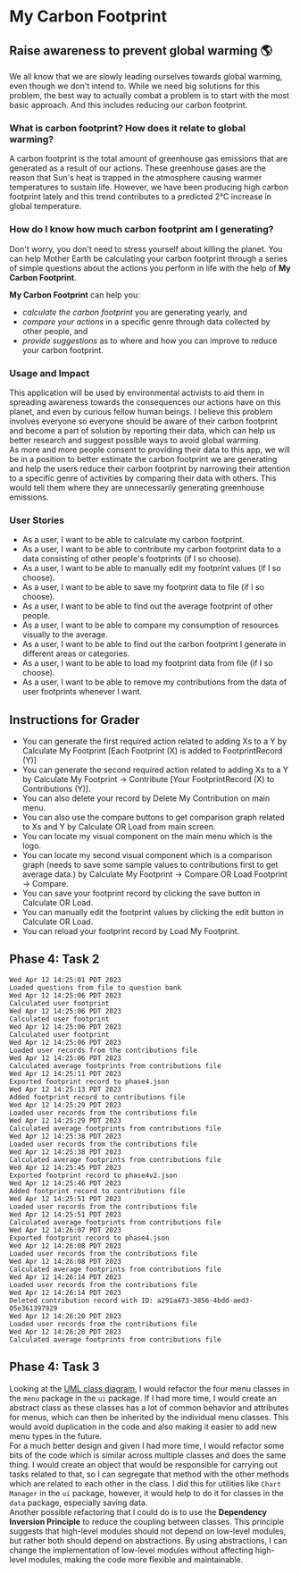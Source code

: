 
# My Carbon Footprint

## Raise awareness to prevent global warming :earth_americas:

We all know that we are slowly leading ourselves towards global warming, even though we don't intend to.  While we need
big solutions for this problem, the best way to actually combat a problem is to start with the most basic approach. And
this includes reducing our carbon footprint.

### What is carbon footprint? How does it relate to global warming?

A carbon footprint is the total amount of greenhouse gas emissions that are generated as a result of our actions. These
greenhouse gases are the reason that Sun's heat is trapped in the atmosphere causing warmer temperatures to sustain
life. However, we have been producing high carbon footprint lately and this trend contributes to a predicted
2&deg;C increase in global temperature.

### How do I know how much carbon footprint am I generating?
Don't worry, you don't need to stress yourself about killing the planet. You can help Mother Earth be calculating your
carbon footprint through a series of simple questions about the actions you perform in life with the help of **My Carbon
Footprint**.

**My Carbon Footprint** can help you:
- *calculate the carbon footprint* you are generating yearly, and
- *compare your actions* in a specific genre through data collected by other people, and
- *provide suggestions* as to where and how you can improve to reduce your carbon footprint.

### Usage and Impact

This application will be used by environmental activists to aid them in spreading awareness towards the consequences our
actions have on this planet, and even by curious fellow human beings. I believe this problem involves everyone so
everyone should be aware of their carbon footprint and become a part of solution by reporting their data, which can
help us better research and suggest possible ways to avoid global warming. <br />
As more and more people consent to providing their data to this app, we will be in a position to better estimate the
carbon footprint we are generating and help the users reduce their carbon footprint by narrowing their attention to a
specific genre of activities by comparing their data with others. This would tell them where they are unnecessarily 
generating greenhouse emissions.

### User Stories
- As a user, I want to be able to calculate my carbon footprint.
- As a user, I want to be able to contribute my carbon footprint data to a data consisting of other people's footprints
  (if I so choose).
- As a user, I want to be able to manually edit my footprint values (if I so choose).
- As a user, I want to be able to save my footprint data to file (if I so choose).
- As a user, I want to be able to find out the average footprint of other people.
- As a user, I want to be able to compare my consumption of resources visually to the average.
- As a user, I want to be able to find out the carbon footprint I generate in different areas or categories.
- As a user, I want to be able to load my footprint data from file  (if I so choose).
- As a user, I want to be able to remove my contributions from the data of user footprints whenever I want.

## Instructions for Grader
- You can generate the first required action related to adding Xs to a Y by
Calculate My Footprint [Each Footprint (X) is added to FootprintRecord (Y)]
- You can generate the second required action related to adding Xs to a Y by
Calculate My Footprint -> Contribute [Your FootprintRecord (X) to Contributions (Y)].
- You can also delete your record by Delete My Contribution on main menu.
- You can also use the compare buttons to get comparison graph related to Xs and Y by Calculate OR Load from main screen.
- You can locate my visual component on the main menu which is the logo.
- You can locate my second visual component which is a comparison graph
(needs to save some sample values to contributions first to get average data.) by Calculate My Footprint -> Compare
OR Load Footprint -> Compare.
- You can save your footprint record by clicking the save button in Calculate OR Load.
- You can manually edit the footprint values by clicking the edit button in Calculate OR Load.
- You can reload your footprint record by Load My Footprint.

## Phase 4: Task 2
```
Wed Apr 12 14:25:01 PDT 2023
Loaded questions from file to question bank
Wed Apr 12 14:25:06 PDT 2023
Calculated user footprint
Wed Apr 12 14:25:06 PDT 2023
Calculated user footprint
Wed Apr 12 14:25:06 PDT 2023
Calculated user footprint
Wed Apr 12 14:25:06 PDT 2023
Loaded user records from the contributions file
Wed Apr 12 14:25:06 PDT 2023
Calculated average footprints from contributions file
Wed Apr 12 14:25:11 PDT 2023
Exported footprint record to phase4.json
Wed Apr 12 14:25:13 PDT 2023
Added footprint record to contributions file
Wed Apr 12 14:25:29 PDT 2023
Loaded user records from the contributions file
Wed Apr 12 14:25:29 PDT 2023
Calculated average footprints from contributions file
Wed Apr 12 14:25:38 PDT 2023
Loaded user records from the contributions file
Wed Apr 12 14:25:38 PDT 2023
Calculated average footprints from contributions file
Wed Apr 12 14:25:45 PDT 2023
Exported footprint record to phase4v2.json
Wed Apr 12 14:25:46 PDT 2023
Added footprint record to contributions file
Wed Apr 12 14:25:51 PDT 2023
Loaded user records from the contributions file
Wed Apr 12 14:25:51 PDT 2023
Calculated average footprints from contributions file
Wed Apr 12 14:26:07 PDT 2023
Exported footprint record to phase4.json
Wed Apr 12 14:26:08 PDT 2023
Loaded user records from the contributions file
Wed Apr 12 14:26:08 PDT 2023
Calculated average footprints from contributions file
Wed Apr 12 14:26:14 PDT 2023
Loaded user records from the contributions file
Wed Apr 12 14:26:14 PDT 2023
Deleted contribution record with ID: a291a473-3856-4bdd-aed3-05e361397929
Wed Apr 12 14:26:20 PDT 2023
Loaded user records from the contributions file
Wed Apr 12 14:26:20 PDT 2023
Calculated average footprints from contributions file
```

## Phase 4: Task 3
Looking at the 
[UML class diagram](https://github.students.cs.ubc.ca/CPSC210-2022W-T2/project_u9q7n/blob/main/UML_Design_Diagram.png),
I would refactor the four menu classes in the `menu` package in the `ui` package. If I had more time, I would create an
abstract class as these classes has a lot of common behavior and attributes for menus, which can then be inherited by
the individual menu classes. This would avoid duplication in the code and also making it easier to add new menu types in
the future. <br/>
For a much better design and given I had more time, I would refactor some bits of the code which is similar across
multiple classes and does the same thing. I would create an object that would be responsible for carrying out tasks
related to that, so I can segregate that method with the other methods which are related to each other in the class.
I did this for utilities like `Chart Manager` in the `ui` package, however, it would help to do it for classes in the
`data` package, especially saving data. <br/>
Another possible refactoring that I could do is to use the <b>Dependency Inversion Principle</b> to reduce the coupling between
classes. This principle suggests that high-level modules should not depend on low-level modules, but rather both should
depend on abstractions. By using abstractions, I can change the implementation of low-level modules without affecting 
high-level modules, making the code more flexible and maintainable.

